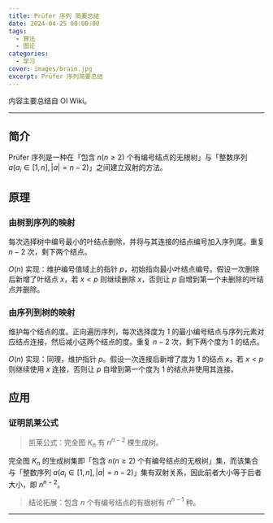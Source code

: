 ```yaml
---
title: Prüfer 序列 简要总结
date: 2024-04-25 00:00:00
tags:
  - 算法
  - 图论
categories:
  - 学习
cover: images/brain.jpg
excerpt: Prüfer 序列简要总结
---
```


内容主要总结自 OI Wiki。

---

## 简介
Prüfer 序列是一种在「包含 $n(n\ge 2)$ 个有编号结点的无根树」与「整数序列 $a(a_i\in[1,n],|a|=n-2)$」之间建立双射的方法。

## 原理
### 由树到序列的映射
每次选择树中编号最小的叶结点删除，并将与其连接的结点编号加入序列尾。重复 $n-2$ 次，剩下两个结点。

$O(n)$ 实现：维护编号值域上的指针 $p$，初始指向最小叶结点编号。假设一次删除后新增了叶结点 $x$，若 $x<p$ 则继续删除 $x$，否则让 $p$ 自增到第一个未删除的叶结点并删除。

### 由序列到树的映射
维护每个结点的度。正向遍历序列，每次选择度为 1 的最小编号结点与序列元素对应结点连接，然后减小这两个结点的度。重复 $n-2$ 次，剩下两个度为 1 的结点。

$O(n)$ 实现：同理，维护指针 $p$。假设一次连接后新增了度为 1 的结点 $x$，若 $x<p$ 则继续使用 $x$ 连接，否则让 $p$ 自增到第一个度为 1 的结点并使用其连接。

## 应用
### 证明凯莱公式
> 凯莱公式：完全图 $K_n$ 有 $n^{n-2}$ 棵生成树。

完全图 $K_n$ 的生成树集即「包含 $n(n\ge 2)$ 个有编号结点的无根树」集，而该集合与「整数序列 $a(a_i\in[1,n],|a|=n-2)$」集有双射关系，因此前者大小等于后者大小，即 $n^{n-2}$。

> 结论拓展：包含 $n$ 个有编号结点的有根树有 $n^{n-1}$ 种。

---